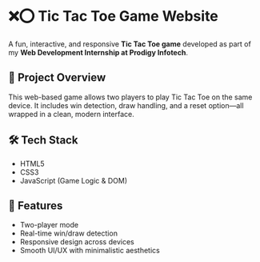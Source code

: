 # ❌⭕ Tic Tac Toe Game Website

A fun, interactive, and responsive **Tic Tac Toe game** developed as part of my **Web Development Internship at Prodigy Infotech**.

## 🚀 Project Overview

This web-based game allows two players to play Tic Tac Toe on the same device. It includes win detection, draw handling, and a reset option—all wrapped in a clean, modern interface.

## 🛠️ Tech Stack

- HTML5  
- CSS3  
- JavaScript (Game Logic & DOM)

## 🎯 Features

- Two-player mode  
- Real-time win/draw detection  
- Responsive design across devices  
- Smooth UI/UX with minimalistic aesthetics
